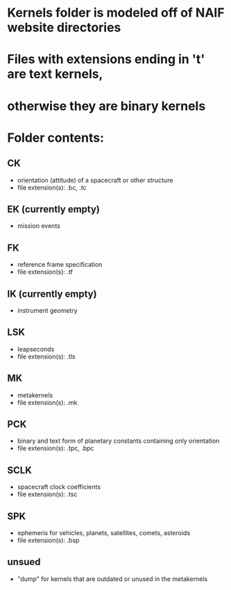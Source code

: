 # Kernels folder is modeled off of NAIF website directories
# Files with extensions ending in 't' are text kernels,
# otherwise they are binary kernels
# Folder contents:


## CK
- orientation (attitude) of a spacecraft or other structure
- file extension(s): .bc, .tc 

## EK (currently empty)
- mission events

## FK
- reference frame specification
- file extension(s): .tf

## IK (currently empty)
- instrument geometry

## LSK
- leapseconds
- file extension(s): .tls

## MK
- metakernels
- file extension(s): .mk

## PCK
- binary and text form of planetary constants containing only orientation
- file extension(s): .tpc, .bpc

## SCLK
- spacecraft clock coefficients
- file extension(s): .tsc

## SPK
- ephemeris for vehicles, planets, satellites, comets, asteroids
- file extension(s): .bsp

## unsued
- "dump" for kernels that are outdated or unused in the metakernels

